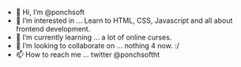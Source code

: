 - 👋 Hi, I’m @ponchsoft
- 👀 I’m interested in ... Learn to HTML, CSS, Javascript and all about frontend development.
- 🌱 I’m currently learning ... a lot of online curses. 
- 💞️ I’m looking to collaborate on ... nothing 4 now. :/
- 📫 How to reach me ... twitter @ponchsoftht 

<!---
ponchsoft/ponchsoft is a ✨ special ✨ repository because its `README.md` (this file) appears on your GitHub profile.
You can click the Preview link to take a look at your changes.
--->
